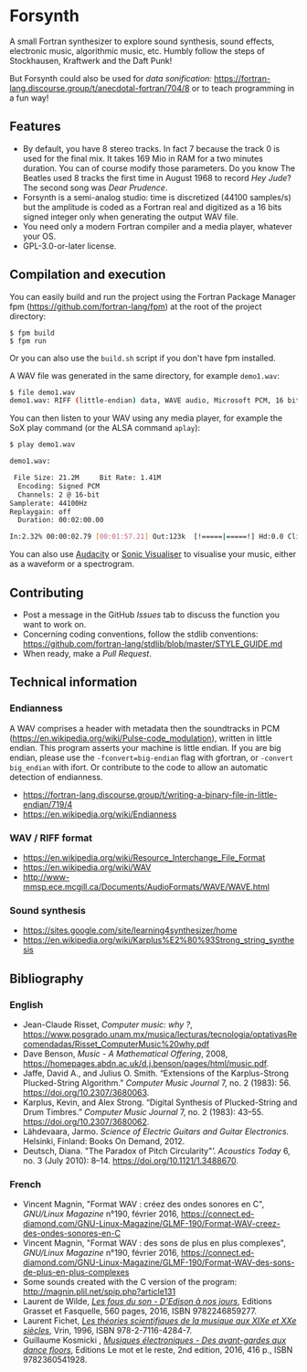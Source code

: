 # Forsynth
A small Fortran synthesizer to explore sound synthesis, sound effects, electronic music, algorithmic music, etc. Humbly follow the steps of Stockhausen, Kraftwerk and the Daft Punk!

But Forsynth could also be used for *data sonification:*
https://fortran-lang.discourse.group/t/anecdotal-fortran/704/8
or to teach programming in a fun way!

## Features

* By default, you have 8 stereo tracks. In fact 7 because the track 0 is used for the final mix. It takes 169 Mio in RAM for a two minutes duration. You can of course modify those parameters. Do you know The Beatles used 8 tracks the first time in August 1968 to record *Hey Jude*? The second song was *Dear Prudence*.
* Forsynth is a semi-analog studio: time is discretized (44100 samples/s) but the amplitude is coded as a Fortran real and digitized as a 16 bits signed integer only when generating the output WAV file.
* You need only a modern Fortran compiler and a media player, whatever your OS.
* GPL-3.0-or-later license.

## Compilation and execution

You can easily build and run the project using the Fortran Package Manager fpm (https://github.com/fortran-lang/fpm) at the root of the project directory:
```
$ fpm build
$ fpm run
```

Or you can also use the `build.sh` script if you don't have fpm installed.

A WAV file was generated in the same directory, for example `demo1.wav`:

```bash
$ file demo1.wav
demo1.wav: RIFF (little-endian) data, WAVE audio, Microsoft PCM, 16 bit, stereo 44100 Hz
```

You can then listen to your WAV using any media player, for example the SoX play command (or the ALSA command `aplay`):

```bash
$ play demo1.wav

demo1.wav:

 File Size: 21.2M     Bit Rate: 1.41M
  Encoding: Signed PCM
  Channels: 2 @ 16-bit
Samplerate: 44100Hz
Replaygain: off
  Duration: 00:02:00.00

In:2.32% 00:00:02.79 [00:01:57.21] Out:123k  [!=====|=====!] Hd:0.0 Clip:0
```

You can also use [Audacity](https://www.audacityteam.org/) or [Sonic Visualiser](https://sonicvisualiser.org/) to visualise your music, either as a waveform or a spectrogram.

## Contributing

* Post a message in the GitHub *Issues* tab to discuss the function you want to work on.
* Concerning coding conventions, follow the stdlib conventions:
https://github.com/fortran-lang/stdlib/blob/master/STYLE_GUIDE.md
* When ready, make a *Pull Request*.

## Technical information

### Endianness

A WAV comprises a header with metadata then the soundtracks in PCM (https://en.wikipedia.org/wiki/Pulse-code_modulation), written in little endian. This program asserts your machine is little endian. If you are big endian, please use the `-fconvert=big-endian` flag with gfortran, or `-convert big_endian` with ifort. Or contribute to the code to allow an automatic detection of endianness.

* https://fortran-lang.discourse.group/t/writing-a-binary-file-in-little-endian/719/4
* https://en.wikipedia.org/wiki/Endianness

### WAV / RIFF format

* https://en.wikipedia.org/wiki/Resource_Interchange_File_Format
* https://en.wikipedia.org/wiki/WAV
* http://www-mmsp.ece.mcgill.ca/Documents/AudioFormats/WAVE/WAVE.html

### Sound synthesis

* https://sites.google.com/site/learning4synthesizer/home
* https://en.wikipedia.org/wiki/Karplus%E2%80%93Strong_string_synthesis

## Bibliography
### English

* Jean-Claude Risset, *Computer music: why ?*, https://www.posgrado.unam.mx/musica/lecturas/tecnologia/optativasRecomendadas/Risset_ComputerMusic%20why.pdf
* Dave Benson, *Music - A Mathematical Offering*, 2008, https://homepages.abdn.ac.uk/d.j.benson/pages/html/music.pdf.
* Jaffe, David A., and Julius O. Smith. “Extensions of the Karplus-Strong Plucked-String Algorithm.” *Computer Music Journal* 7, no. 2 (1983): 56. https://doi.org/10.2307/3680063.
* Karplus, Kevin, and Alex Strong. “Digital Synthesis of Plucked-String and Drum Timbres.” *Computer Music Journal* 7, no. 2 (1983): 43–55. https://doi.org/10.2307/3680062.
* Lähdevaara, Jarmo. *Science of Electric Guitars and Guitar Electronics.* Helsinki, Finland: Books On Demand, 2012.
* Deutsch, Diana. "The Paradox of Pitch Circularity"’. *Acoustics Today* 6, no. 3 (July 2010): 8–14. https://doi.org/10.1121/1.3488670.

### French
* Vincent Magnin, "Format WAV : créez des ondes sonores en C", *GNU/Linux Magazine* n°190, février 2016, https://connect.ed-diamond.com/GNU-Linux-Magazine/GLMF-190/Format-WAV-creez-des-ondes-sonores-en-C
* Vincent Magnin, "Format WAV : des sons de plus en plus complexes", *GNU/Linux Magazine* n°190, février 2016, https://connect.ed-diamond.com/GNU-Linux-Magazine/GLMF-190/Format-WAV-des-sons-de-plus-en-plus-complexes
* Some sounds created with the C version of the program: http://magnin.plil.net/spip.php?article131
* Laurent de Wilde, [*Les fous du son - D'Edison à nos jours*](https://www.grasset.fr/livres/les-fous-du-son-9782246859277), Editions Grasset et Fasquelle, 560 pages, 2016, ISBN 9782246859277.
* Laurent Fichet, [*Les théories scientifiques de la musique aux XIXe et XXe siècles*](https://www.vrin.fr/livre/9782711642847/les-theories-scientifiques-de-la-musique), Vrin, 1996, ISBN 978-2-7116-4284-7.
* Guillaume Kosmicki , [*Musiques électroniques - Des avant-gardes aux dance floors*](https://lemotetlereste.com/musiques/musiqueselectroniquesnouvelleedition/), Editions Le mot et le reste, 2nd edition, 2016, 416 p., ISBN 9782360541928.


